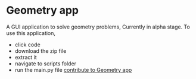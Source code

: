 # Geometry app
A GUI application to solve geometry problems, Currently in alpha stage.
To use this application,
 - click code
 - download the zip file
 - extract it
 - navigate to scripts folder
 - run the main.py file
[contribute to Geometry app](https://github.com/Jothin-kumar/Geometry-app/blob/master/CONTRIBUTING.md)